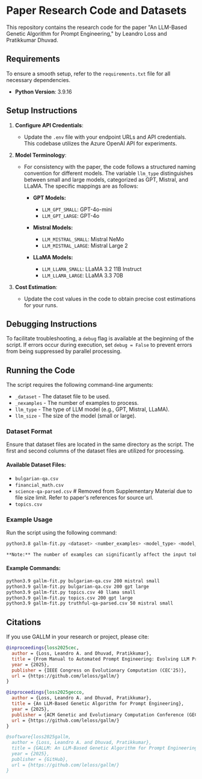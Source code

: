 # Paper Research Code and Datasets

This repository contains the research code for the paper "An LLM-Based Genetic Algorithm for Prompt Engineering," by Leandro Loss and Pratikkumar Dhuvad.

## Requirements

To ensure a smooth setup, refer to the `requirements.txt` file for all necessary dependencies.

- **Python Version**: 3.9.16

## Setup Instructions

1. **Configure API Credentials**:
   - Update the `.env` file with your endpoint URLs and API credentials. This codebase utilizes the Azure OpenAI API for experiments.

2. **Model Terminology**:
   - For consistency with the paper, the code follows a structured naming convention for different models. The variable `llm_type` distinguishes between small and large models, categorized as GPT, Mistral, and LLaMA. The specific mappings are as follows:

     - **GPT Models:**
       - `LLM_GPT_SMALL`: GPT-4o-mini
       - `LLM_GPT_LARGE`: GPT-4o
     
     - **Mistral Models:**
       - `LLM_MISTRAL_SMALL`: Mistral NeMo
       - `LLM_MISTRAL_LARGE`: Mistral Large 2
     
     - **LLaMA Models:**
       - `LLM_LLAMA_SMALL`: LLaMA 3.2 11B Instruct
       - `LLM_LLAMA_LARGE`: LLaMA 3.3 70B

3. **Cost Estimation**:
   - Update the cost values in the code to obtain precise cost estimations for your runs.

## Debugging Instructions

To facilitate troubleshooting, a `debug` flag is available at the beginning of the script. If errors occur during execution, set `debug = False` to prevent errors from being suppressed by parallel processing.

## Running the Code

The script requires the following command-line arguments:

- `_dataset` - The dataset file to be used.
- `_nexamples` - The number of examples to process.
- `llm_type` - The type of LLM model (e.g., GPT, Mistral, LLaMA).
- `llm_size` - The size of the model (small or large).

### Dataset Format

Ensure that dataset files are located in the same directory as the script. The first and second columns of the dataset files are utilized for processing.

#### Available Dataset Files:
- `bulgarian-qa.csv`
- `financial_math.csv`
- `science-qa-parsed.csv` # Removed from Supplementary Material due to file size limit. Refer to paper's references for source url.
- `topics.csv`

### Example Usage

Run the script using the following command:

```sh
python3.8 gallm-fit.py <dataset> <number_examples> <model_type> <model_size>

**Note:** The number of examples can significantly affect the input token size, so be cautious when choosing the number of examples for a given LLM to avoid exceeding token limits.

```
#### Example Commands:
```sh
python3.9 gallm-fit.py bulgarian-qa.csv 200 mistral small
python3.9 gallm-fit.py bulgarian-qa.csv 200 gpt large
python3.9 gallm-fit.py topics.csv 40 llama small
python3.9 gallm-fit.py topics.csv 200 gpt large
python3.9 gallm-fit.py truthful-qa-parsed.csv 50 mistral small
```

## Citations

If you use GALLM in your research or project, please cite:

```bibtex
@inproceedings{loss2025cec,
  author = {Loss, Leandro A. and Dhuvad, Pratikkumar},
  title = {From Manual to Automated Prompt Engineering: Evolving LLM Prompts with Genetic Algorithms},
  year = {2025},
  publisher = {IEEE Congress on Evolutionary Computation (CEC'25)},
  url = {https://github.com/leloss/gallm/}
}

@inproceedings{loss2025gecco,
  author = {Loss, Leandro A. and Dhuvad, Pratikkumar},
  title = {An LLM-Based Genetic Algorithm for Prompt Engineering},
  year = {2025},
  publisher = {ACM Genetic and Evolutionary Computation Conference (GECCO'25)},
  url = {https://github.com/leloss/gallm/}
}

@software{loss2025gallm,
  author = {Loss, Leandro A. and Dhuvad, Pratikkumar},
  title = {GALLM: An LLM-Based Genetic Algorithm for Prompt Engineering},
  year = {2025},
  publisher = {GitHub},
  url = {https://github.com/leloss/gallm/}
}
```
